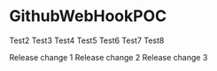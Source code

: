# GithubWebHookPOC

Test2
Test3
Test4
Test5
Test6
Test7
Test8

Release change 1
Release change 2
Release change 3

